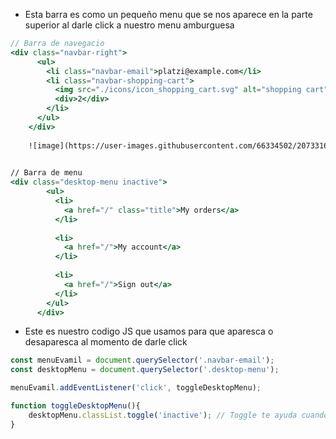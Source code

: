 - Esta barra es como un pequeño menu que se nos aparece en la parte superior al darle click a nuestro menu amburguesa
```jsx
// Barra de navegacio
<div class="navbar-right">
      <ul>
        <li class="navbar-email">platzi@example.com</li>
        <li class="navbar-shopping-cart">
          <img src="./icons/icon_shopping_cart.svg" alt="shopping cart">
          <div>2</div>
        </li>
      </ul>
    </div>
    
    ![image](https://user-images.githubusercontent.com/66334502/207331655-13d9dc22-5049-4719-9a46-d85cf2373aef.png)

    
// Barra de menu
<div class="desktop-menu inactive">
        <ul>
          <li>
            <a href="/" class="title">My orders</a>
          </li>
    
          <li>
            <a href="/">My account</a>
          </li>
    
          <li>
            <a href="/">Sign out</a>
          </li>
        </ul>
      </div>
```
- Este es nuestro codigo JS que usamos para que aparesca o desaparesca al momento de darle click
```jsx
const menuEvamil = document.querySelector('.navbar-email');
const desktopMenu = document.querySelector('.desktop-menu');

menuEvamil.addEventListener('click', toggleDesktopMenu);

function toggleDesktopMenu(){
    desktopMenu.classList.toggle('inactive'); // Toggle te ayuda cuando quieres que algo aparesca y desaparesca con un click
}
```
